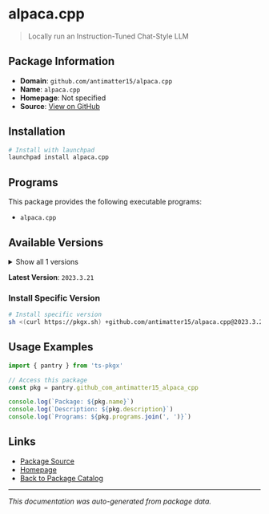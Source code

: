 # alpaca.cpp

> Locally run an Instruction-Tuned Chat-Style LLM

## Package Information

- **Domain**: `github.com/antimatter15/alpaca.cpp`
- **Name**: `alpaca.cpp`
- **Homepage**: Not specified
- **Source**: [View on GitHub](https://github.com/pkgxdev/pantry/tree/main/projects/github.com/antimatter15/alpaca.cpp/package.yml)

## Installation

```bash
# Install with launchpad
launchpad install alpaca.cpp
```

## Programs

This package provides the following executable programs:

- `alpaca.cpp`

## Available Versions

<details>
<summary>Show all 1 versions</summary>

- `2023.3.21`

</details>

**Latest Version**: `2023.3.21`

### Install Specific Version

```bash
# Install specific version
sh <(curl https://pkgx.sh) +github.com/antimatter15/alpaca.cpp@2023.3.21 -- $SHELL -i
```

## Usage Examples

```typescript
import { pantry } from 'ts-pkgx'

// Access this package
const pkg = pantry.github_com_antimatter15_alpaca_cpp

console.log(`Package: ${pkg.name}`)
console.log(`Description: ${pkg.description}`)
console.log(`Programs: ${pkg.programs.join(', ')}`)
```

## Links

- [Package Source](https://github.com/pkgxdev/pantry/tree/main/projects/github.com/antimatter15/alpaca.cpp/package.yml)
- [Homepage](#)
- [Back to Package Catalog](../package-catalog.md)

---

*This documentation was auto-generated from package data.*

